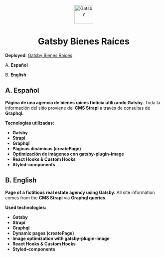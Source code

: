 <p align="center">
  <a href="https://www.gatsbyjs.com">
    <img alt="Gatsby" src="https://www.gatsbyjs.com/Gatsby-Monogram.svg" width="60" />
  </a>
</p>
<h1 align="center">
  Gatsby Bienes Raíces
</h1>

**Deployed**: [Gatsby Bienes Raíces](https://next-js-product-page.vercel.app/)

A. **Español**

B. **English**

## A. Español

**Página de una agencia de bienes raíces ficticia utilizando Gatsby.** Toda la
información del sitio proviene del **CMS Strapi** a través de consultas de
**Graphql.**

**Tecnologías utilizadas:**

- **Gatsby**
- **Strapi**
- **Graphql**
- **Páginas dinámicas (createPage)**
- **Optimización de imágenes con gatsby-plugin-image**
- **React Hooks & Custom Hooks**
- **Styled-components**

## B. English

**Page of a fictitious real estate agency using Gatsby.** All site information
comes from the **CMS Strapi** via **Graphql queries.**

**Used technologies:**

- **Gatsby**
- **Strapi**
- **Graphql**
- **Dynamic pages (createPage)**
- **Image optimization with gatsby-plugin-image**
- **React Hooks & Custom Hooks**
- **Styled-components**

